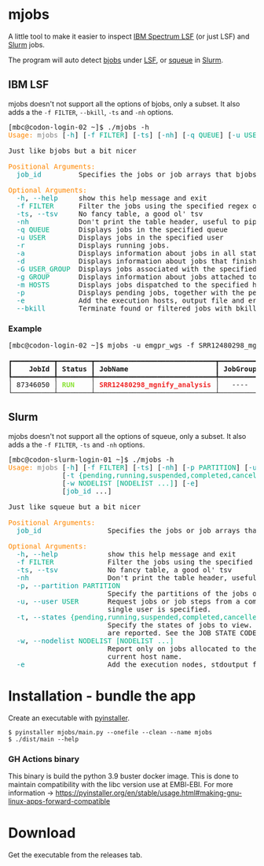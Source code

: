 # mjobs

A little tool to make it easier to inspect [IBM Spectrum LSF](https://www.ibm.com/products/hpc-workload-management) (or just LSF) and [Slurm](https://slurm.schedmd.com/) jobs.

The program will auto detect [bjobs](https://www.ibm.com/docs/en/spectrum-lsf/10.1.0?topic=bjobs-options) under [LSF](https://www.ibm.com/products/hpc-workload-management), or [squeue](https://slurm.schedmd.com/squeue.html) in [Slurm](https://slurm.schedmd.com/).

## IBM LSF

mjobs doesn't not support all the options of bjobs, only a subset. It also adds a the `-f FILTER`, `--bkill`, `-ts` and `-nh` options.

<pre>[mbc@codon-login-02 ~]$ ./mjobs -h
<font color="#FF8700">Usage:</font> <font color="#808080">mjobs</font> [<font color="#05979A">-h</font>] [<font color="#05979A">-f</font> <font color="#00AF87">FILTER</font>] [<font color="#05979A">-ts</font>] [<font color="#05979A">-nh</font>] [<font color="#05979A">-q</font> <font color="#00AF87">QUEUE</font>] [<font color="#05979A">-u</font> <font color="#00AF87">USER</font>] [<font color="#05979A">-r</font>] [<font color="#05979A">-a</font>] [<font color="#05979A">-d</font>] [<font color="#05979A">-G</font> <font color="#00AF87">USER_GROUP</font>] [<font color="#05979A">-g</font> <font color="#00AF87">GROUP</font>] [<font color="#05979A">-m</font> <font color="#00AF87">HOSTS</font>] [<font color="#05979A">-p</font>] [<font color="#05979A">-e</font>] [<font color="#05979A">--bkill</font>] [<font color="#05979A">job_id</font> ...]

Just like bjobs but a bit nicer

<font color="#FF8700">Positional Arguments:</font>
  <font color="#05979A">job_id</font>         Specifies the jobs or job arrays that bjobs displays.

<font color="#FF8700">Optional Arguments:</font>
  <font color="#05979A">-h</font>, <font color="#05979A">--help</font>     show this help message and exit
  <font color="#05979A">-f</font> <font color="#00AF87">FILTER</font>      Filter the jobs using the specified regex on the job name or pending reason.
  <font color="#05979A">-ts</font>, <font color="#05979A">--tsv</font>     No fancy table, a good ol&apos; tsv
  <font color="#05979A">-nh</font>            Don&apos;t print the table header, useful to pipe the tsv output
  <font color="#05979A">-q</font> <font color="#00AF87">QUEUE</font>       Displays jobs in the specified queue
  <font color="#05979A">-u</font> <font color="#00AF87">USER</font>        Displays jobs in the specified user
  <font color="#05979A">-r</font>             Displays running jobs.
  <font color="#05979A">-a</font>             Displays information about jobs in all states, including jobs that finished recently.
  <font color="#05979A">-d</font>             Displays information about jobs that finished recently.
  <font color="#05979A">-G</font> <font color="#00AF87">USER_GROUP</font>  Displays jobs associated with the specified user group.
  <font color="#05979A">-g</font> <font color="#00AF87">GROUP</font>       Displays information about jobs attached to the specified job group.
  <font color="#05979A">-m</font> <font color="#00AF87">HOSTS</font>       Displays jobs dispatched to the specified hosts.
  <font color="#05979A">-p</font>             Displays pending jobs, together with the pending reasons that caused each job not to be dispatched during the last dispatch turn.
  <font color="#05979A">-e</font>             Add the execution hosts, output file and error file to the table.
  <font color="#05979A">--bkill</font>        Terminate found or filtered jobs with bkill.</pre>

### Example

<pre>[mbc@codon-login-02 ~]$ mjobs -u emgpr_wgs -f SRR12480298_mgnify_analysis
<i>                                                                LSF jobs for emgpr_wgs                                                                 </i>
┏━━━━━━━━━━┳━━━━━━━━┳━━━━━━━━━━━━━━━━━━━━━━━━━━━━━┳━━━━━━━━━━┳━━━━━━━━━━━┳━━━━━━━━━━━━┳━━━━━━━━━━━━━━┳━━━━━━━━━━━━━━┳━━━━━━━━━━━━━━━━┳━━━━━━━━━━━━━━━━┓
┃<b>    JobId </b>┃<b> Status </b>┃<b> JobName                     </b>┃<b> JobGroup </b>┃<b> User      </b>┃<b> Queue      </b>┃<b> Submit Time  </b>┃<b> Start Time   </b>┃<b> Finish Time    </b>┃<b> Pending reason </b>┃
┡━━━━━━━━━━╇━━━━━━━━╇━━━━━━━━━━━━━━━━━━━━━━━━━━━━━╇━━━━━━━━━━╇━━━━━━━━━━━╇━━━━━━━━━━━━╇━━━━━━━━━━━━━━╇━━━━━━━━━━━━━━╇━━━━━━━━━━━━━━━━╇━━━━━━━━━━━━━━━━┩
│ 87346050 │ <font color="#89E234"><b>RUN   </b></font> │ <font color="#EF2828"><b>SRR12480298_mgnify_analysis</b></font> │   ----   │ emgpr_wgs │ production │ Feb 25 08:00 │ Feb 25 08:03 │ Feb 28 08:03 L │      ----      │
└──────────┴────────┴─────────────────────────────┴──────────┴───────────┴────────────┴──────────────┴──────────────┴────────────────┴────────────────┘
</pre>

## Slurm

mjobs doesn't not support all the options of squeue, only a subset. It also adds a the `-f FILTER`, `-ts` and `-nh` options.

<pre>[mbc@codon-slurm-login-01 ~]$ ./mjobs -h
<font color="#FF8700">Usage:</font> <font color="#808080">mjobs</font> [<font color="#05979A">-h</font>] [<font color="#05979A">-f</font> <font color="#00AF87">FILTER</font>] [<font color="#05979A">-ts</font>] [<font color="#05979A">-nh</font>] [<font color="#05979A">-p</font> <font color="#00AF87">PARTITION</font>] [<font color="#05979A">-u</font> <font color="#00AF87">USER</font>]
             [<font color="#05979A">-t</font> <font color="#00AF87">{pending,running,suspended,completed,cancelled,failed,timeout,node_fail,preempted,boot_fail,deadline,out_of_memory,completing,configuring,resizing,resv_del_hold,requeued,requeue_fed,requeue_hold,revoked,signaling,special_exit,stage_out,stopped} [{pending,running,suspended,completed,cancelled,failed,timeout,node_fail,preempted,boot_fail,deadline,out_of_memory,completing,configuring,resizing,resv_del_hold,requeued,requeue_fed,requeue_hold,revoked,signaling,special_exit,stage_out,stopped} ...]</font>]
             [<font color="#05979A">-w</font> <font color="#00AF87">NODELIST [NODELIST ...]</font>] [<font color="#05979A">-e</font>]
             [<font color="#05979A">job_id</font> ...]

Just like squeue but a bit nicer

<font color="#FF8700">Positional Arguments:</font>
  <font color="#05979A">job_id</font>                Specifies the jobs or job arrays that squeue displays.

<font color="#FF8700">Optional Arguments:</font>
  <font color="#05979A">-h</font>, <font color="#05979A">--help</font>            show this help message and exit
  <font color="#05979A">-f</font> <font color="#00AF87">FILTER</font>             Filter the jobs using the specified regex on the job name or pending reason.
  <font color="#05979A">-ts</font>, <font color="#05979A">--tsv</font>            No fancy table, a good ol&apos; tsv
  <font color="#05979A">-nh</font>                   Don&apos;t print the table header, useful to pipe the tsv output
  <font color="#05979A">-p</font>, <font color="#05979A">--partition</font> <font color="#00AF87">PARTITION</font>
                        Specify the partitions of the jobs or steps to view. Accepts a comma separated list of partition names.
  <font color="#05979A">-u</font>, <font color="#05979A">--user</font> <font color="#00AF87">USER</font>       Request jobs or job steps from a comma separated list of users. The list can consist of user names or user id numbers. Performance of the command can be measurably improved for systems with large numbers of jobs when a
                        single user is specified.
  <font color="#05979A">-t</font>, <font color="#05979A">--states</font> <font color="#00AF87">{pending,running,suspended,completed,cancelled,failed,timeout,node_fail,preempted,boot_fail,deadline,out_of_memory,completing,configuring,resizing,resv_del_hold,requeued,requeue_fed,requeue_hold,revoked,signaling,special_exit,stage_out,stopped} [{pending,running,suspended,completed,cancelled,failed,timeout,node_fail,preempted,boot_fail,deadline,out_of_memory,completing,configuring,resizing,resv_del_hold,requeued,requeue_fed,requeue_hold,revoked,signaling,special_exit,stage_out,stopped} ...]</font>
                        Specify the states of jobs to view. Accepts a comma separated list of state names or &apos;all&apos;. If &apos;all&apos; is specified then jobs of all states will be reported. If no state is specified then pending, running, and completing jobs
                        are reported. See the JOB STATE CODES section below for a list of valid states. Both extended and compact forms are valid. Note the &lt;state_list&gt; supplied is case insensitive (&apos;pending&apos; and &apos;PENDING&apos; are equivalent).
  <font color="#05979A">-w</font>, <font color="#05979A">--nodelist</font> <font color="#00AF87">NODELIST [NODELIST ...]</font>
                        Report only on jobs allocated to the specified node or list of nodes. This may either be the NodeName or NodeHostname as defined in slurm.conf(5) in the event that they differ. A node_name of localhost is mapped to the
                        current host name.
  <font color="#05979A">-e</font>                    Add the execution nodes, stdoutput file and stderror file to the table.</pre>

# Installation - bundle the app

Create an executable with [pyinstaller](https://pyinstaller.readthedocs.io).

```shell
$ pyinstaller mjobs/main.py --onefile --clean --name mjobs
$ ./dist/main --help
```

### GH Actions binary

This binary is build the python 3.9 buster docker image. This is done to maintain compatibility with the libc version use at EMBl-EBI. For more information -> https://pyinstaller.org/en/stable/usage.html#making-gnu-linux-apps-forward-compatible


# Download

Get the executable from the releases tab.
